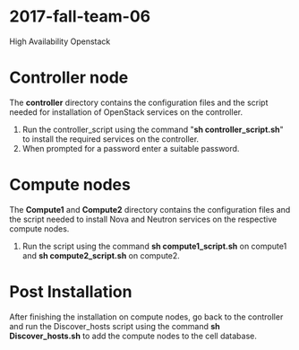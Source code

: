 # 2017-fall-team-06
High Availability Openstack

# Controller node
The **controller** directory contains the configuration files and the script needed for installation of OpenStack services on the controller.
1. Run the controller_script using the command "**sh controller_script.sh**" to install the required services on the controller.
2. When prompted for a password enter a suitable password.

# Compute nodes
The **Compute1** and **Compute2** directory contains the configuration files and the script needed to install Nova and Neutron services on the respective compute nodes.
1. Run the script using the command **sh compute1_script.sh** on compute1 and **sh compute2_script.sh** on compute2.

# Post Installation
After finishing the installation on compute nodes, go back to the controller and run the Discover_hosts script using the command **sh Discover_hosts.sh** to add the compute nodes to the cell database.